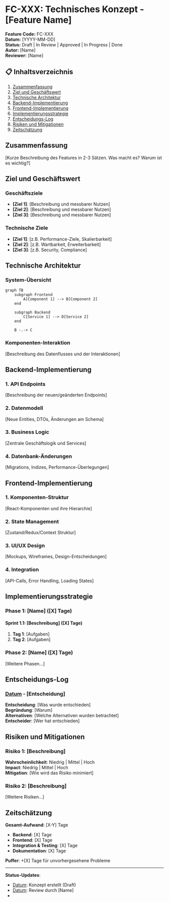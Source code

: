 # FC-XXX: Technisches Konzept - [Feature Name]

**Feature Code:** FC-XXX  
**Datum:** [YYYY-MM-DD]  
**Status:** Draft | In Review | Approved | In Progress | Done  
**Autor:** [Name]  
**Reviewer:** [Name]  

## 📋 Inhaltsverzeichnis

1. [Zusammenfassung](#zusammenfassung)
2. [Ziel und Geschäftswert](#ziel-und-geschäftswert)
3. [Technische Architektur](#technische-architektur)
4. [Backend-Implementierung](#backend-implementierung)
5. [Frontend-Implementierung](#frontend-implementierung)
6. [Implementierungsstrategie](#implementierungsstrategie)
7. [Entscheidungs-Log](#entscheidungs-log)
8. [Risiken und Mitigationen](#risiken-und-mitigationen)
9. [Zeitschätzung](#zeitschätzung)

## Zusammenfassung

[Kurze Beschreibung des Features in 2-3 Sätzen. Was macht es? Warum ist es wichtig?]

## Ziel und Geschäftswert

### Geschäftsziele
- **[Ziel 1]**: [Beschreibung und messbarer Nutzen]
- **[Ziel 2]**: [Beschreibung und messbarer Nutzen]
- **[Ziel 3]**: [Beschreibung und messbarer Nutzen]

### Technische Ziele
- **[Ziel 1]**: [z.B. Performance-Ziele, Skalierbarkeit]
- **[Ziel 2]**: [z.B. Wartbarkeit, Erweiterbarkeit]
- **[Ziel 3]**: [z.B. Security, Compliance]

## Technische Architektur

### System-Übersicht

```mermaid
graph TB
    subgraph Frontend
        A[Component 1] --> B[Component 2]
    end
    
    subgraph Backend
        C[Service 1] --> D[Service 2]
    end
    
    B -.-> C
```

### Komponenten-Interaktion

[Beschreibung des Datenflusses und der Interaktionen]

## Backend-Implementierung

### 1. API Endpoints

[Beschreibung der neuen/geänderten Endpoints]

### 2. Datenmodell

[Neue Entities, DTOs, Änderungen am Schema]

### 3. Business Logic

[Zentrale Geschäftslogik und Services]

### 4. Datenbank-Änderungen

[Migrations, Indizes, Performance-Überlegungen]

## Frontend-Implementierung

### 1. Komponenten-Struktur

[React-Komponenten und ihre Hierarchie]

### 2. State Management

[Zustand/Redux/Context Struktur]

### 3. UI/UX Design

[Mockups, Wireframes, Design-Entscheidungen]

### 4. Integration

[API-Calls, Error Handling, Loading States]

## Implementierungsstrategie

### Phase 1: [Name] ([X] Tage)

#### Sprint 1.1: [Beschreibung] ([X] Tage)
1. **Tag 1**: [Aufgaben]
2. **Tag 2**: [Aufgaben]

### Phase 2: [Name] ([X] Tage)

[Weitere Phasen...]

## Entscheidungs-Log

### [Datum] - [Entscheidung]
**Entscheidung**: [Was wurde entschieden]  
**Begründung**: [Warum]  
**Alternativen**: [Welche Alternativen wurden betrachtet]  
**Entscheider**: [Wer hat entschieden]

## Risiken und Mitigationen

### Risiko 1: [Beschreibung]
**Wahrscheinlichkeit**: Niedrig | Mittel | Hoch  
**Impact**: Niedrig | Mittel | Hoch  
**Mitigation**: [Wie wird das Risiko minimiert]

### Risiko 2: [Beschreibung]
[Weitere Risiken...]

## Zeitschätzung

**Gesamt-Aufwand**: [X-Y] Tage

- **Backend**: [X] Tage
- **Frontend**: [X] Tage  
- **Integration & Testing**: [X] Tage
- **Dokumentation**: [X] Tage

**Puffer**: +[X] Tage für unvorhergesehene Probleme

---

**Status-Updates**:
- [Datum]: Konzept erstellt (Draft)
- [Datum]: Review durch [Name]
- [Datum]: [Status-Änderung]